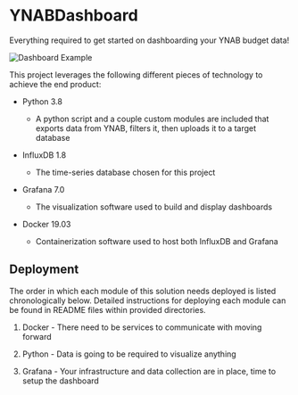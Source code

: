 # YNABDashboard

Everything required to get started on dashboarding your YNAB budget data!

![Dashboard Example](https://i.redd.it/pedwe755gd451.png)

This project leverages the following different pieces of technology to achieve the end product:

* Python 3.8
  * A python script and a couple custom modules are included that exports data from YNAB, filters it, then uploads it to a target database

* InfluxDB 1.8
  * The time-series database chosen for this project

* Grafana 7.0
  * The visualization software used to build and display dashboards

* Docker 19.03
  * Containerization software used to host both InfluxDB and Grafana

## Deployment

The order in which each module of this solution needs deployed is listed chronologically below.  Detailed instructions for deploying each module can be found in README files within provided directories.

1. Docker - There need to be services to communicate with moving forward

2. Python - Data is going to be required to visualize anything

3. Grafana - Your infrastructure and data collection are in place, time to setup the dashboard

